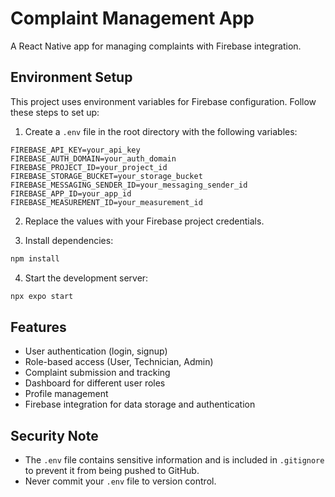 # Complaint Management App

A React Native app for managing complaints with Firebase integration.

## Environment Setup

This project uses environment variables for Firebase configuration. Follow these steps to set up:

1. Create a `.env` file in the root directory with the following variables:

```
FIREBASE_API_KEY=your_api_key
FIREBASE_AUTH_DOMAIN=your_auth_domain
FIREBASE_PROJECT_ID=your_project_id
FIREBASE_STORAGE_BUCKET=your_storage_bucket
FIREBASE_MESSAGING_SENDER_ID=your_messaging_sender_id
FIREBASE_APP_ID=your_app_id
FIREBASE_MEASUREMENT_ID=your_measurement_id
```

2. Replace the values with your Firebase project credentials.

3. Install dependencies:
```bash
npm install
```

4. Start the development server:
```bash
npx expo start
```

## Features

- User authentication (login, signup)
- Role-based access (User, Technician, Admin)
- Complaint submission and tracking
- Dashboard for different user roles
- Profile management
- Firebase integration for data storage and authentication

## Security Note

- The `.env` file contains sensitive information and is included in `.gitignore` to prevent it from being pushed to GitHub.
- Never commit your `.env` file to version control.
